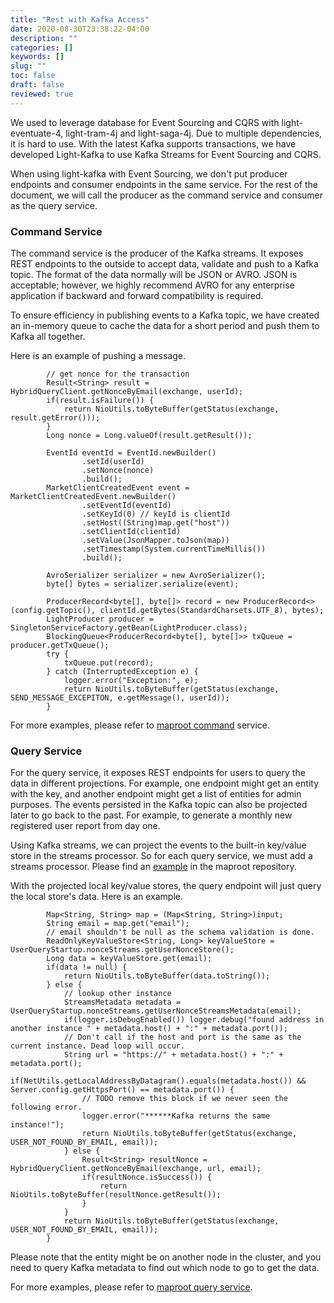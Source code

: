 ```yaml
---
title: "Rest with Kafka Access"
date: 2020-08-30T23:38:22-04:00
description: ""
categories: []
keywords: []
slug: ""
toc: false
draft: false
reviewed: true
---
```


We used to leverage database for Event Sourcing and CQRS with light-eventuate-4, light-tram-4j and light-saga-4j. Due to multiple dependencies, it is hard to use. With the latest Kafka supports transactions, we have developed Light-Kafka to use Kafka Streams for Event Sourcing and CQRS. 

When using light-kafka with Event Sourcing, we don't put producer endpoints and consumer endpoints in the same service. For the rest of the document, we will call the producer as the command service and consumer as the query service. 

### Command Service

The command service is the producer of the Kafka streams. It exposes REST endpoints to the outside to accept data, validate and push to a Kafka topic. The format of the data normally will be JSON or AVRO. JSON is acceptable; however, we highly recommend AVRO for any enterprise application if backward and forward compatibility is required. 

To ensure efficiency in publishing events to a Kafka topic, we have created an in-memory queue to cache the data for a short period and push them to Kafka all together. 

Here is an example of pushing a message. 

```
        // get nonce for the transaction
        Result<String> result = HybridQueryClient.getNonceByEmail(exchange, userId);
        if(result.isFailure()) {
            return NioUtils.toByteBuffer(getStatus(exchange, result.getError()));
        }
        Long nonce = Long.valueOf(result.getResult());

        EventId eventId = EventId.newBuilder()
                .setId(userId)
                .setNonce(nonce)
                .build();
        MarketClientCreatedEvent event = MarketClientCreatedEvent.newBuilder()
                .setEventId(eventId)
                .setKeyId(0) // keyId is clientId
                .setHost((String)map.get("host"))
                .setClientId(clientId)
                .setValue(JsonMapper.toJson(map))
                .setTimestamp(System.currentTimeMillis())
                .build();

        AvroSerializer serializer = new AvroSerializer();
        byte[] bytes = serializer.serialize(event);

        ProducerRecord<byte[], byte[]> record = new ProducerRecord<>(config.getTopic(), clientId.getBytes(StandardCharsets.UTF_8), bytes);
        LightProducer producer = SingletonServiceFactory.getBean(LightProducer.class);
        BlockingQueue<ProducerRecord<byte[], byte[]>> txQueue = producer.getTxQueue();
        try {
            txQueue.put(record);
        } catch (InterruptedException e) {
            logger.error("Exception:", e);
            return NioUtils.toByteBuffer(getStatus(exchange, SEND_MESSAGE_EXCEPITON, e.getMessage(), userId));
        }

```

For more examples, please refer to [maproot command](https://github.com/networknt/maproot/tree/master/covid-command) service.

### Query Service

For the query service, it exposes REST endpoints for users to query the data in different projections. For example, one endpoint might get an entity with the key, and another endpoint might get a list of entities for admin purposes. The events persisted in the Kafka topic can also be projected later to go back to the past. For example, to generate a monthly new registered user report from day one. 

Using Kafka streams, we can project the events to the built-in key/value store in the streams processor. So for each query service, we must add a streams processor. Please find an [example](https://github.com/networknt/maproot/blob/master/covid-query/src/main/java/net/lightapi/portal/covid/query/CovidQueryStreams.java) in the maproot repository. 

With the projected local key/value stores, the query endpoint will just query the local store's data. Here is an example.

```
        Map<String, String> map = (Map<String, String>)input;
        String email = map.get("email");
        // email shouldn't be null as the schema validation is done.
        ReadOnlyKeyValueStore<String, Long> keyValueStore = UserQueryStartup.nonceStreams.getUserNonceStore();
        Long data = keyValueStore.get(email);
        if(data != null) {
            return NioUtils.toByteBuffer(data.toString());
        } else {
            // lookup other instance
            StreamsMetadata metadata = UserQueryStartup.nonceStreams.getUserNonceStreamsMetadata(email);
            if(logger.isDebugEnabled()) logger.debug("found address in another instance " + metadata.host() + ":" + metadata.port());
            // Don't call if the host and port is the same as the current instance. Dead loop will occur.
            String url = "https://" + metadata.host() + ":" + metadata.port();
            if(NetUtils.getLocalAddressByDatagram().equals(metadata.host()) && Server.config.getHttpsPort() == metadata.port()) {
                // TODO remove this block if we never seen the following error.
                logger.error("******Kafka returns the same instance!");
                return NioUtils.toByteBuffer(getStatus(exchange, USER_NOT_FOUND_BY_EMAIL, email));
            } else {
                Result<String> resultNonce = HybridQueryClient.getNonceByEmail(exchange, url, email);
                if(resultNonce.isSuccess()) {
                    return NioUtils.toByteBuffer(resultNonce.getResult());
                }
            }
            return NioUtils.toByteBuffer(getStatus(exchange, USER_NOT_FOUND_BY_EMAIL, email));
        }

```

Please note that the entity might be on another node in the cluster, and you need to query Kafka metadata to find out which node to go to get the data. 

For more examples, please refer to [maproot query service](https://github.com/networknt/maproot/tree/master/covid-query).


